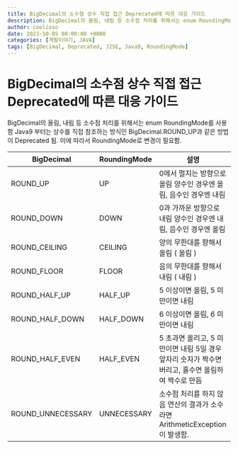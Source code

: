 ```yaml
---
title: BigDecimal의 소수점 상수 직접 접근 Deprecated에 따른 대응 가이드
description: BigDecimal의 올림, 내림 등 소수점 처리를 위해서는 enum RoundingMode를 사용함
author: coolioso
date: 2023-10-05 00:00:00 +0800
categories: [개발이야기, JAVA]
tags: [BigDecimal, Deprecated, J2SE, Java9, RoundingMode]
---
```


# BigDecimal의 소수점 상수 직접 접근 Deprecated에 따른 대응 가이드

BigDecimal의 올림, 내림 등 소수점 처리를 위해서는 enum RoundingMode를 사용함
Java9 부터는 상수를 직접 참조하는 방식인 BigDecimal.ROUND_UP과 같은 방법이 Deprecated 됨.
이에 따라서 RoundingMode로 변경이 필요함.

|BigDecimal|	RoundingMode|	설명|
|---|---|---|
|ROUND_UP|	UP|	0에서 멀지는 방향으로 올림  양수인 경우엔 올림, 음수인 경우엔 내림|
|ROUND_DOWN|	DOWN	|0과 가까운 방향으로 내림 양수인 경우엔 내림, 음수인 경우엔 올림|
|ROUND_CEILING	|CEILING	|양의 무한대를 향해서 올림 ( 올림 )|
|ROUND_FLOOR	|FLOOR	|음의 무한대를 향해서 내림 ( 내림 )|
|ROUND_HALF_UP	|HALF_UP	|5 이상이면 올림, 5 미만이면 내림|
|ROUND_HALF_DOWN	|HALF_DOWN	|6 이상이면 올림, 6 미만이면 내림|
|ROUND_HALF_EVEN	|HALF_EVEN	|5 초과면 올리고, 5 미만이면 내림 5일 경우 앞자리 숫자가 짝수면 버리고, 홀수면 올림하여 짝수로 만듬|
|ROUND_UNNECESSARY	|UNNECESSARY	|소수점 처리를 하지 않음 연산의 결과가 소수라면 ArithmeticException이 발생함.|
